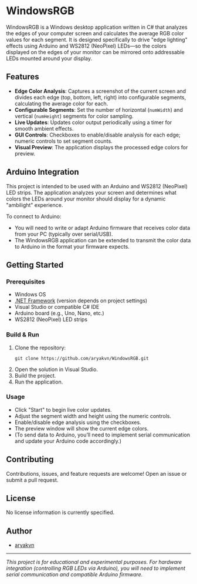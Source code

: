 # WindowsRGB

WindowsRGB is a Windows desktop application written in C# that analyzes the edges of your computer screen and calculates the average RGB color values for each segment. It is designed specifically to drive "edge lighting" effects using Arduino and WS2812 (NeoPixel) LEDs—so the colors displayed on the edges of your monitor can be mirrored onto addressable LEDs mounted around your display.

## Features

- **Edge Color Analysis**: Captures a screenshot of the current screen and divides each edge (top, bottom, left, right) into configurable segments, calculating the average color for each.
- **Configurable Segments**: Set the number of horizontal (`numWidth`) and vertical (`numHeight`) segments for color sampling.
- **Live Updates**: Updates color output periodically using a timer for smooth ambient effects.
- **GUI Controls**: Checkboxes to enable/disable analysis for each edge; numeric controls to set segment counts.
- **Visual Preview**: The application displays the processed edge colors for preview.

## Arduino Integration

This project is intended to be used with an Arduino and WS2812 (NeoPixel) LED strips. The application analyzes your screen and determines what colors the LEDs around your monitor should display for a dynamic "ambilight" experience.

To connect to Arduino:
- You will need to write or adapt Arduino firmware that receives color data from your PC (typically over serial/USB).
- The WindowsRGB application can be extended to transmit the color data to Arduino in the format your firmware expects.

## Getting Started

### Prerequisites

- Windows OS
- [.NET Framework](https://dotnet.microsoft.com/download/dotnet-framework) (version depends on project settings)
- Visual Studio or compatible C# IDE
- Arduino board (e.g., Uno, Nano, etc.)
- WS2812 (NeoPixel) LED strips

### Build & Run

1. Clone the repository:
   ```
   git clone https://github.com/aryakvn/WindowsRGB.git
   ```
2. Open the solution in Visual Studio.
3. Build the project.
4. Run the application.

### Usage

- Click "Start" to begin live color updates.
- Adjust the segment width and height using the numeric controls.
- Enable/disable edge analysis using the checkboxes.
- The preview window will show the current edge colors.
- (To send data to Arduino, you’ll need to implement serial communication and update your Arduino code accordingly.)

## Contributing

Contributions, issues, and feature requests are welcome! Open an issue or submit a pull request.

## License

No license information is currently specified.

## Author

- [aryakvn](https://github.com/aryakvn)

---

*This project is for educational and experimental purposes. For hardware integration (controlling RGB LEDs via Arduino), you will need to implement serial communication and compatible Arduino firmware.*
